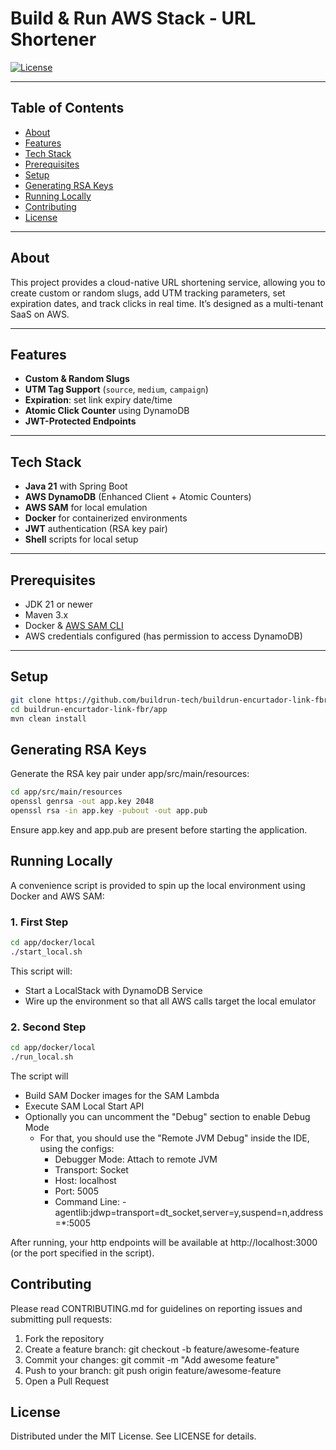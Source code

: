 # **Build & Run AWS Stack - URL Shortener**

[//]: # ([![Build Status]&#40;https://img.shields.io/github/actions/workflow/status/buildrun-tech/buildrun-encurtador-link-fbr/ci.yml&#41;]&#40;https://github.com/buildrun-tech/buildrun-encurtador-link-fbr/actions&#41;  )
[![License](https://img.shields.io/badge/license-MIT-blue.svg)](LICENSE)

---

## Table of Contents

- [About](#about)
- [Features](#features)
- [Tech Stack](#tech-stack)
- [Prerequisites](#prerequisites)
- [Setup](#setup)
- [Generating RSA Keys](#generating-rsa-keys)
- [Running Locally](#running-locally)
- [Contributing](#contributing)
- [License](#license)

---

## About

This project provides a cloud-native URL shortening service, allowing you to create custom or random slugs, add UTM tracking parameters, set expiration dates, and track clicks in real time. It’s designed as a multi-tenant SaaS on AWS.

---

## Features

- **Custom & Random Slugs**
- **UTM Tag Support** (`source`, `medium`, `campaign`)
- **Expiration**: set link expiry date/time
- **Atomic Click Counter** using DynamoDB
- **JWT-Protected Endpoints**

---

## Tech Stack

- **Java 21** with Spring Boot
- **AWS DynamoDB** (Enhanced Client + Atomic Counters)
- **AWS SAM** for local emulation
- **Docker** for containerized environments
- **JWT** authentication (RSA key pair)
- **Shell** scripts for local setup

---

## Prerequisites

- JDK 21 or newer
- Maven 3.x
- Docker & [AWS SAM CLI](https://docs.aws.amazon.com/serverless-application-model/latest/developerguide/serverless-sam-cli.html)
- AWS credentials configured (has permission to access DynamoDB)

---

## Setup

```bash
git clone https://github.com/buildrun-tech/buildrun-encurtador-link-fbr.git
cd buildrun-encurtador-link-fbr/app
mvn clean install
```

## Generating RSA Keys
Generate the RSA key pair under app/src/main/resources:

```bash
cd app/src/main/resources
openssl genrsa -out app.key 2048
openssl rsa -in app.key -pubout -out app.pub
```

Ensure app.key and app.pub are present before starting the application.

## Running Locally

A convenience script is provided to spin up the local environment using Docker and AWS SAM:

### 1. First Step
```bash
cd app/docker/local
./start_local.sh
```

This script will:

- Start a LocalStack with DynamoDB Service
- Wire up the environment so that all AWS calls target the local emulator

### 2. Second Step

```bash
cd app/docker/local
./run_local.sh
```

The script will

- Build SAM Docker images for the SAM Lambda
- Execute SAM Local Start API
- Optionally you can uncomment the "Debug" section to enable Debug Mode
  - For that, you should use the "Remote JVM Debug" inside the IDE, using the configs:
    - Debugger Mode: Attach to remote JVM
    - Transport: Socket
    - Host: localhost
    - Port: 5005
    - Command Line: -agentlib:jdwp=transport=dt_socket,server=y,suspend=n,address=*:5005

After running, your http endpoints will be available at http://localhost:3000 (or the port specified in the script).

## Contributing

Please read CONTRIBUTING.md for guidelines on reporting issues and submitting pull requests:

1. Fork the repository
2. Create a feature branch: git checkout -b feature/awesome-feature
3. Commit your changes: git commit -m "Add awesome feature"
4. Push to your branch: git push origin feature/awesome-feature
5. Open a Pull Request

## License
Distributed under the MIT License. See LICENSE for details.